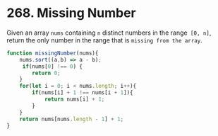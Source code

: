 # 268. Missing Number
Given an array `nums` containing `n` distinct numbers in the range` [0, n]`, return the only number in the range that is `missing from the array`.
```js
function missingNumber(nums){
    nums.sort((a,b) => a - b);
     if(nums[0] !== 0) {
        return 0;
    }
    for(let i = 0; i < nums.length; i++){
        if(nums[i] + 1 !== nums[i + 1]){
            return nums[i] + 1;
        }
    }
    return nums[nums.length - 1] + 1;
}

```